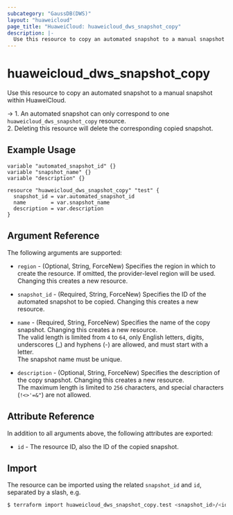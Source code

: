 ```yaml
---
subcategory: "GaussDB(DWS)"
layout: "huaweicloud"
page_title: "HuaweiCloud: huaweicloud_dws_snapshot_copy"
description: |- 
  Use this resource to copy an automated snapshot to a manual snapshot within HuaweiCloud.
---
```


# huaweicloud_dws_snapshot_copy

Use this resource to copy an automated snapshot to a manual snapshot within HuaweiCloud.

-> 1. An automated snapshot can only correspond to one `huaweicloud_dws_snapshot_copy` resource.
   <br>2. Deleting this resource will delete the corresponding copied snapshot.

## Example Usage

```hcl
variable "automated_snapshot_id" {}
variable "snapshot_name" {}
variable "description" {}

resource "huaweicloud_dws_snapshot_copy" "test" {
  snapshot_id = var.automated_snapshot_id
  name        = var.snapshot_name
  description = var.description
}
```

## Argument Reference

The following arguments are supported:

* `region` - (Optional, String, ForceNew) Specifies the region in which to create the resource.
  If omitted, the provider-level region will be used.
  Changing this creates a new resource.

* `snapshot_id` - (Required, String, ForceNew) Specifies the ID of the automated snapshot to be copied.
  Changing this creates a new resource.

* `name` - (Required, String, ForceNew) Specifies the name of the copy snapshot.
  Changing this creates a new resource.  
  The valid length is limited from `4` to `64`, only English letters, digits, underscores (_) and hyphens (-) are allowed,
  and must start with a letter.  
  The snapshot name must be unique.

* `description` - (Optional, String, ForceNew) Specifies the description of the copy snapshot.
  Changing this creates a new resource.  
  The maximum length is limited to `256` characters, and special characters (`!<>'=&"`) are not allowed.

## Attribute Reference

In addition to all arguments above, the following attributes are exported:

* `id` - The resource ID, also the ID of the copied snapshot.

## Import

The resource can be imported using the related `snapshot_id` and `id`, separated by a slash, e.g.

```bash
$ terraform import huaweicloud_dws_snapshot_copy.test <snapshot_id>/<id>
```
